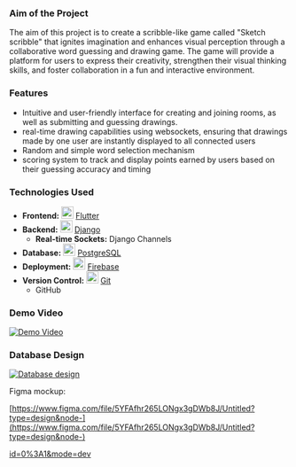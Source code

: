 <!-- Output copied to clipboard! -->

<!-----

Yay, no errors, warnings, or alerts!

Conversion time: 0.342 seconds.


Using this Markdown file:

1. Paste this output into your source file.
2. See the notes and action items below regarding this conversion run.
3. Check the rendered output (headings, lists, code blocks, tables) for proper
   formatting and use a linkchecker before you publish this page.

Conversion notes:

* Docs to Markdown version 1.0β34
* Tue Sep 05 2023 10:27:41 GMT-0700 (PDT)
* Source doc: Untitled document
----->

### Aim of the Project

The aim of this project is to create a scribble-like game called "Sketch scribble" that ignites imagination and enhances visual perception through a collaborative word guessing and drawing game. The game will provide a platform for users to express their creativity, strengthen their visual thinking skills, and foster collaboration in a fun and interactive environment.

### Features

- Intuitive and user-friendly interface for creating and joining rooms, as well as submitting and guessing drawings.
- real-time drawing capabilities using websockets, ensuring that drawings made by one user are instantly displayed to all connected users
- Random and simple word selection mechanism
- scoring system to track and display points earned by users based on their guessing accuracy and timing

### Technologies Used

- **Frontend:** <img src="https://storage.googleapis.com/cms-storage-bucket/4fd0db61df0567c0f352.png"  height="22"> [Flutter](https://flutter.dev/)
- **Backend:** <img src="https://www.djangoproject.com/m/img/logos/django-logo-negative.png"  height="22"> [Django](https://www.djangoproject.com/)
  - **Real-time Sockets:** Django Channels
- **Database:** <img src="https://www.postgresql.org/media/img/about/press/elephant.png"  height="22"> [PostgreSQL](https://www.postgresql.org/)
- **Deployment:** <img src="https://www.gstatic.com/devrel-devsite/prod/vbad4fd6eb290ad214822e7a397f826be8dbcc36ca2a922ba48f41fb14286829c/firebase/images/favicon.png"  height="22"> [Firebase](https://firebase.google.com/)
- **Version Control:** <img src="https://git-scm.com/images/logos/downloads/Git-Icon-1788C.png"  height="22"> [Git](https://git-scm.com/)
  - GitHub

### Demo Video

[![Demo Video](http://img.youtube.com/vi/hvCoOfgSyXk/0.jpg)](http://www.youtube.com/watch?v=hvCoOfgSyXk)

### Database Design

[ ![Database design](https://i.ibb.co/jzLjH2h/Untitled.png)](https://dbdiagram.io/d/64c9915602bd1c4a5e1450af)

Figma mockup:

[https://www.figma.com/file/5YFAfhr265LONgx3gDWb8J/Untitled?type=design&node-](https://www.figma.com/file/5YFAfhr265LONgx3gDWb8J/Untitled?type=design&node-)

[id=0%3A1&mode=dev](https://www.figma.com/file/5YFAfhr265LONgx3gDWb8J/Untitled?type=design&node-)
